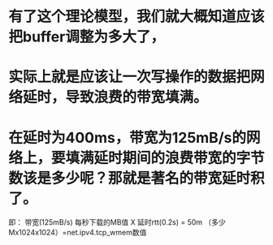 # 有了这个理论模型，我们就大概知道应该把buffer调整为多大了，

# 实际上就是应该让一次写操作的数据把网络延时，导致浪费的带宽填满。

# 在延时为400ms，带宽为125mB/s的网络上，要填满延时期间的浪费带宽的字节数该是多少呢？那就是著名的带宽延时积了。
即：
带宽(125mB/s) 每秒下载的MB值
X
延时rtt(0.2s) 
= 50m
（多少Mx1024x1024）=net.ipv4.tcp_wmem数值
